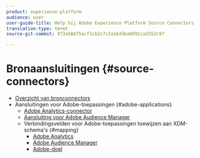```yaml
---
product: experience-platform
audience: user
user-guide-title: Help bij Adobe Experience Platform Source Connectors
translation-type: tm+mt
source-git-commit: 973a58d75acf1cb2c7c2a1643ba8991ca2552c97

---
```



# Bronaansluitingen {#source-connectors}

- [Overzicht van bronconnectors](home.md)
- Aansluitingen voor Adobe-toepassingen {#adobe-applications}
   - [Adobe Analytics-connector](ui/adobe-applications/analytics.md)
   - [Aansluiting voor Adobe Audience Manager](ui/adobe-applications/audience-manager.md)
   - Verbindingsvelden voor Adobe-toepassingen toewijzen aan XDM-schema&#39;s {#mapping}
      - [Adobe Analytics](ui/adobe-applications/analytics-mapping.md)
      - [Adobe Audience Manager](ui/adobe-applications/audience-manager-mapping.md)
      - [Adobe-doel](ui/adobe-applications/target-mapping.md)